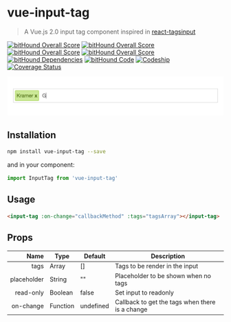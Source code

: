 # vue-input-tag
> A Vue.js 2.0 input tag component inspired in [react-tagsinput](https://github.com/olahol/react-tagsinput)

[![bitHound Overall Score](https://img.shields.io/npm/v/vue-input-tag.svg)](https://www.npmjs.com/package/vue-input-tag)
[![bitHound Overall Score](https://img.shields.io/npm/l/vue-input-tag.svg)](https://www.npmjs.com/package/vue-input-tag)
[![bitHound Overall Score](https://img.shields.io/npm/dm/vue-input-tag.svg)](https://www.npmjs.com/package/vue-input-tag)
[![bitHound Overall Score](https://www.bithound.io/github/matiastucci/vue-input-tag/badges/score.svg)](https://www.bithound.io/github/matiastucci/vue-input-tag)
[![bitHound Dependencies](https://www.bithound.io/github/matiastucci/vue-input-tag/badges/dependencies.svg)](https://www.bithound.io/github/matiastucci/vue-input-tag/master/dependencies/npm)
[![bitHound Code](https://www.bithound.io/github/matiastucci/vue-input-tag/badges/code.svg)](https://www.bithound.io/github/matiastucci/vue-input-tag)
[![Codeship](https://img.shields.io/codeship/3a192ae0-9502-0134-8f6e-1e693cf3975e/master.svg)]()
[![Coverage Status](https://coveralls.io/repos/github/matiastucci/vue-input-tag/badge.svg?branch=master)](https://coveralls.io/github/matiastucci/vue-input-tag?branch=master)

<p align="center">
  <img src="demo.gif" width="750" alt="Logo"/>
</p>

## Installation

``` bash
npm install vue-input-tag --save
```

and in your component:

``` javascript
import InputTag from 'vue-input-tag'
```

## Usage

``` html
<input-tag :on-change="callbackMethod" :tags="tagsArray"></input-tag>
```

## Props
| Name | Type | Default | Description |
| ---:| --- | ---| --- |
| tags | Array | [] | Tags to be render in the input |
| placeholder | String | "" | Placeholder to be shown when no tags |
| read-only | Boolean | false | Set input to readonly |
| on-change | Function | undefined | Callback to get the tags when there is a change |
